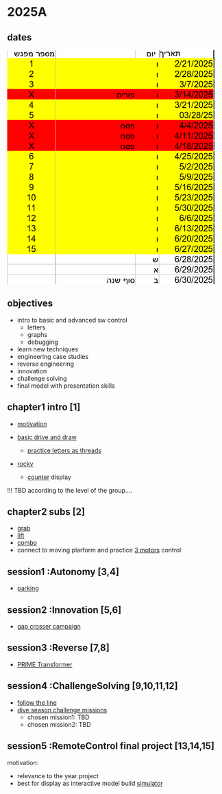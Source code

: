 # 2025A

## dates

![alt text](image-1.png)

## objectives
* intro to basic and advanced sw control   
    * letters
    * graphs
    * debugging
* learn new techniques
* engineering case studies
* reverse engineering
* innovation
* challenge solving
* final model with presentation skills



## chapter1 intro [1]
* [motivation](./motivation.md)
* [basic drive and draw](../202_driving/0_draw/readme.md)
    * [practice letters as threads](..//101_basic/2_logic/lettersAsThreads.md)
    
* [rocky](../102_introBuilds/rocky/readme.md)
    * [counter](../101_basic/1_controllers/barCounter.md) display

!!!   TBD  according to the level of the group....

## chapter2 subs  [2]
* [grab](../200_subs/1_spikeGrab/readme.md)
* [lift](../200_subs/2_spikeFift/readme.md)
* [combo](https://docs.google.com/document/d/1E3PWDgcbX66xTZkQUixwI9yYMk-AUDfZHDM14jXDcPg/edit?usp=sharing)
* connect to moving plarform and practice [3 motors](../101_basic/5_motors/readme.md) 
control

## session1 :Autonomy   [3,4]
* [parking](../202_driving/4_parking/readme.md)

## session2 :Innovation  [5,6]
* [gap crosser campaign](../500_campaign/gapCrosser/readme.md)

## session3 :Reverse    [7,8]
* [PRIME Transformer](../501_transformers/atlabTransf/readme.md)

## session4 :ChallengeSolving   [9,10,11,12]
* [follow the line](../202_driving/3_lineFollowing/readme.md)
* [dive season challenge missions](https://www.youtube.com/watch?v=0cGKG0Q828s)
    * chosen mission1:  TBD
    * chosen mission2:  TBD

## session5 :RemoteControl final project [13,14,15]
motivation:
* relevance to the year project
* best for display as interactive model
build [simulator](../502_advanced/shuttleSimulator/readme.md)

